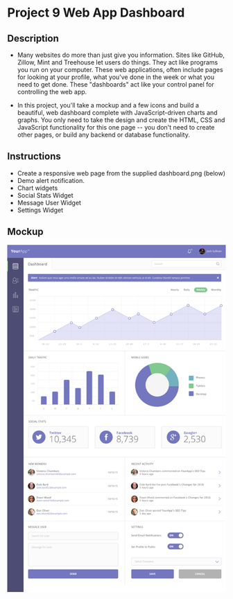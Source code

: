 # Project 9 Web App Dashboard

## Description
- Many websites do more than just give you information. Sites like GitHub, Zillow, Mint and Treehouse let users do things. They act like programs you run on your computer. These web applications, often include pages for looking at your profile, what you've done in the week or what you need to get done. These "dashboards" act like your control panel for controlling the web app.

- In this project, you'll take a mockup and a few icons and build a beautiful, web dashboard complete with JavaScript-driven charts and graphs. You only need to take the design and create the HTML, CSS and JavaScript functionality for this one page -- you don't need to create other pages, or build any backend or database functionality.

## Instructions
- Create a responsive web page from the supplied dashboard.png (below)
- Demo alert notification.
- Chart widgets
- Social Stats Widget
- Message User Widget
- Settings Widget

## Mockup
![Desktop](https://github.com/digitalbart/project-9-web-app-dashboard/blob/master/dashboard.png)